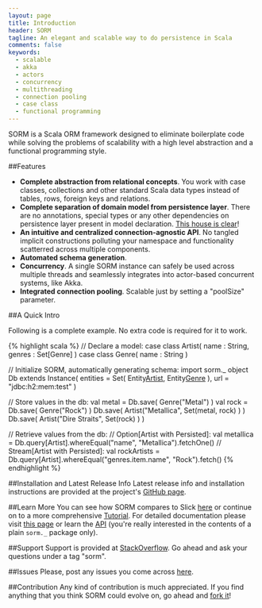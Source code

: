 ```yaml
---
layout: page
title: Introduction
header: SORM
tagline: An elegant and scalable way to do persistence in Scala 
comments: false
keywords: 
  - scalable
  - akka
  - actors
  - concurrency
  - multithreading
  - connection pooling
  - case class
  - functional programming
---
```


SORM is a Scala ORM framework designed to eliminate boilerplate code while solving the problems of scalability with a high level abstraction and a functional programming style.

##Features

* **Complete abstraction from relational concepts**. You work with case classes, collections and other standard Scala data types instead of tables, rows, foreign keys and relations.
* **Complete separation of domain model from persistence layer**. There are no annotations, special types or any other dependencies on persistence layer present in model declaration. [This house is clear](http://www.youtube.com/watch?v=Fyexd07BUuc)!
* **An intuitive and centralized connection-agnostic API**. No tangled implicit constructions polluting your namespace and functionality scatterred across multiple components. 
* **Automated schema generation**.
* **Concurrency**. A single SORM instance can safely be used across multiple threads and seamlessly integrates into actor-based concurrent systems, like Akka.
* **Integrated connection pooling**. Scalable just by setting a "poolSize" parameter.

##A Quick Intro

Following is a complete example. No extra code is required for it to work.

{% highlight scala %}
// Declare a model:
case class Artist( name : String, genres : Set[Genre] )
case class Genre( name : String ) 

// Initialize SORM, automatically generating schema:
import sorm._
object Db extends Instance(
  entities = Set( Entity[Artist](), Entity[Genre]() ),
  url = "jdbc:h2:mem:test"
)

// Store values in the db:
val metal = Db.save( Genre("Metal") )
val rock = Db.save( Genre("Rock") )
Db.save( Artist("Metallica", Set(metal, rock) ) )
Db.save( Artist("Dire Straits", Set(rock) ) )

// Retrieve values from the db:
// Option[Artist with Persisted]:
val metallica = Db.query[Artist].whereEqual("name", "Metallica").fetchOne() 
// Stream[Artist with Persisted]:
val rockArtists = Db.query[Artist].whereEqual("genres.item.name", "Rock").fetch() 
{% endhighlight %}

##Installation and Latest Release Info
Latest release info and installation instructions are provided at the project's [GitHub page](https://github.com/sorm/sorm#readme).

##Learn More
You can see how SORM compares to Slick [here](/SORM-vs-Slick.html) or continue on to a more comprehensive [Tutorial](/Tutorial.html). For detailed documentation please visit [this page](/Documentation.html) or learn the [API](/api/) (you're really interested in the contents of a plain `sorm._` package only).

##Support
Support is provided at [StackOverflow](http://stackoverflow.com/questions/tagged/sorm). Go ahead and ask your questions under a tag "sorm".

##Issues
Please, post any issues you come across [here](https://github.com/sorm/sorm/issues).

##Contribution
Any kind of contribution is much appreciated. If you find anything that you think SORM could evolve on, go ahead and [fork it](https://github.com/sorm/sorm)! 
